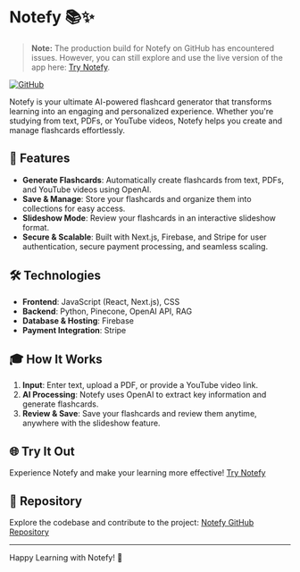 # Notefy 📚✨

> **Note:** The production build for Notefy on GitHub has encountered issues. However, you can still explore and use the live version of the app here: [Try Notefy](https://notefy.up.railway.app/).

[![GitHub](https://img.shields.io/github/stars/SanaAshraf28/Notefy?style=social)](https://github.com/SanaAshraf28/Notefy)

Notefy is your ultimate AI-powered flashcard generator that transforms learning into an engaging and personalized experience. Whether you're studying from text, PDFs, or YouTube videos, Notefy helps you create and manage flashcards effortlessly.

## 🚀 Features
- **Generate Flashcards**: Automatically create flashcards from text, PDFs, and YouTube videos using OpenAI.
- **Save & Manage**: Store your flashcards and organize them into collections for easy access.
- **Slideshow Mode**: Review your flashcards in an interactive slideshow format.
- **Secure & Scalable**: Built with Next.js, Firebase, and Stripe for user authentication, secure payment processing, and seamless scaling.

## 🛠️ Technologies
- **Frontend**: JavaScript (React, Next.js), CSS
- **Backend**: Python, Pinecone, OpenAI API, RAG
- **Database & Hosting**: Firebase
- **Payment Integration**: Stripe

## 🎓 How It Works
1. **Input**: Enter text, upload a PDF, or provide a YouTube video link.
2. **AI Processing**: Notefy uses OpenAI to extract key information and generate flashcards.
3. **Review & Save**: Save your flashcards and review them anytime, anywhere with the slideshow feature.

## 🌐 Try It Out
Experience Notefy and make your learning more effective! [Try Notefy](https://notefy.up.railway.app/)

## 📂 Repository
Explore the codebase and contribute to the project: [Notefy GitHub Repository](https://github.com/SanaAshraf28/Notefy)

---

Happy Learning with Notefy! 📖
